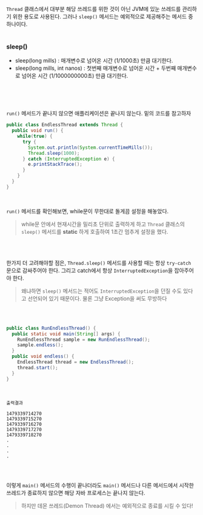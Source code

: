  `Thread` 클래스에서 대부분 해당 쓰레드를 위한 것이 아닌 
JVM에 있눈 쓰레드를 관리하기 위한 용도로 사용된다. 그러나 
`sleep()` 메서드는 예외적으로 제공해주는 메서드 중 하나이다.
<br>
<br>

### sleep()
 - sleep(long mills) : 매개변수로 넘어온 시간 (1/1000초) 만큼 대기한다.
 - sleep(long mills, int nanos) : 첫번째 매개변수로 넘어온 시간 + 두번째 매개변수로 넘어온 시간
   (1/1000000000초) 만큼 대기한다.

<br>
<br>
<br>

`run()` 메서드가 끝나지 않으면 애플리케이션은 끝나지 않는다.
밑의 코드를 참고하자
<br>

```java
public class EndlessThread extends Thread {
  public void run() {
    while(true) {
      try {
        System.out.println(System.currentTimeMills());
        Thread.sleep(1000);
      } catch (InterruptedException e) {
        e.printStackTrace();
      }
    }
  }
}
```
<br>

`run()` 메서드를 확인해보면, while문이 무한대로 돌게끔 
설정을 해놓았다. 
> while문 안에서 현재시간을 밀리초 단위로 
> 출력하게 하고 `Thread` 클래스의 `sleep()` 메서드를 **static** 
> 하게 호출하여 1초간 멈추게 설정을 했다. 

<br>
<br>

한가지 더 고려해야할 점은, `Thread.sleep()` 메서드를 사용할 때는 
항상 `try-catch` 문으로 감싸주어야 한다. 
그리고 catch에서 항상 `InterruptedException`을 잡아주어야 한다.
<br>

> 왜냐하면 `sleep()` 메서드는 적어도 
> `InterruptedException`을 던질 수도 있다고 선언되어 있기 때문이다.
> 물론 그냥 Exception을 써도 무방하다 

<br>
<br>

```java
public class RunEndlessThread() {
  public static void main(String[] args) {
    RunEndlessThread sample = new RunEndlessThread();
    sample.endless();
  }
  public void endless() {
    EndlessThread thread = new EndlessThread();
    thread.start(); 
  }
}
```

<br>

```
출력결과 

1479339714270
1479339715270
1479339716270
1479339717270
1479339718270
.
.
.
.


```
<br>

이렇게 `main()` 메서드의 수행이 끝나더라도 `main()` 메서드나 
다른 메서드에서 시작한 쓰레드가 종료하지 않으면 해당 자바 프로세스는 
끝나지 않는다. 
<br>

> 하지만 데몬 쓰레드(Demon Thread) 에서는 예외적으로 
> 종료를 시킬 수 있다! 

